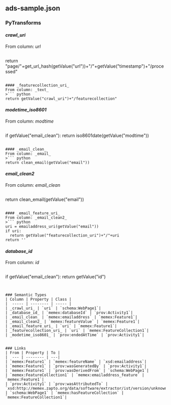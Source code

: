 ## ads-sample.json

### PyTransforms
#### _crawl_uri_
From column: _url_
>``` python
return "page/"+get_url_hash(getValue("url"))+"/"+getValue("timestamp")+"/processed"
```

#### _featurecollection_uri_
From column: _text_
>``` python
return getValue("crawl_uri")+"/featurecollection"
```

#### _modetime_iso8601_
From column: _modtime_
>``` python
if getValue("email_clean"):
  return iso8601date(getValue("modtime"))
```

#### _email_clean_
From column: _email_
>``` python
return clean_email(getValue("email"))
```

#### _email_clean2_
From column: _email_clean_
>``` python
return clean_email(getValue("email"))
```

#### _email_feature_uri_
From column: _email_clean2_
>``` python
uri = emailaddress_uri(getValue("email"))
if uri:
  return getValue("featurecollection_uri")+"/"+uri
return ''
```

#### _database_id_
From column: _id_
>``` python
if getValue("email_clean"):
  return getValue("id")
```


### Semantic Types
| Column | Property | Class |
|  ----- | -------- | ----- |
| _crawl_uri_ | `uri` | `schema:WebPage1`|
| _database_id_ | `memex:databaseId` | `prov:Activity1`|
| _email_clean_ | `memex:emailaddress` | `memex:Feature1`|
| _email_clean2_ | `memex:featureValue` | `memex:Feature1`|
| _email_feature_uri_ | `uri` | `memex:Feature1`|
| _featurecollection_uri_ | `uri` | `memex:FeatureCollection1`|
| _modetime_iso8601_ | `prov:endedAtTime` | `prov:Activity1`|


### Links
| From | Property | To |
|  --- | -------- | ---|
| `memex:Feature1` | `memex:featureName` | `xsd:emailaddress`|
| `memex:Feature1` | `prov:wasGeneratedBy` | `prov:Activity1`|
| `memex:Feature1` | `prov:wasDerivedFrom` | `schema:WebPage1`|
| `memex:FeatureCollection1` | `memex:emailaddress_feature` | `memex:Feature1`|
| `prov:Activity1` | `prov:wasAttributedTo` | `xsd:http://memex.zapto.org/data/software/extractor/ist/version/unknown`|
| `schema:WebPage1` | `memex:hasFeatureCollection` | `memex:FeatureCollection1`|
